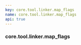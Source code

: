 ```yaml
---
key: core.tool.linker.map_flags
name: core.tool.linker.map_flags
api: true
---
```


### core.tool.linker.map_flags

